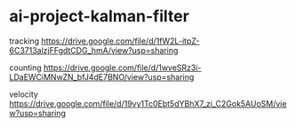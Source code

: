 # ai-project-kalman-filter

tracking
https://drive.google.com/file/d/1fW2L-itpZ-6C3713alzjFFgdtCDG_hmA/view?usp=sharing

counting
https://drive.google.com/file/d/1wveSRz3i-LDaEWCiMNwZN_bfJ4dE7BNO/view?usp=sharing

velocity
https://drive.google.com/file/d/19vy1Tc0Ebt5dYBhX7_zi_C2Gok5AUoSM/view?usp=sharing

